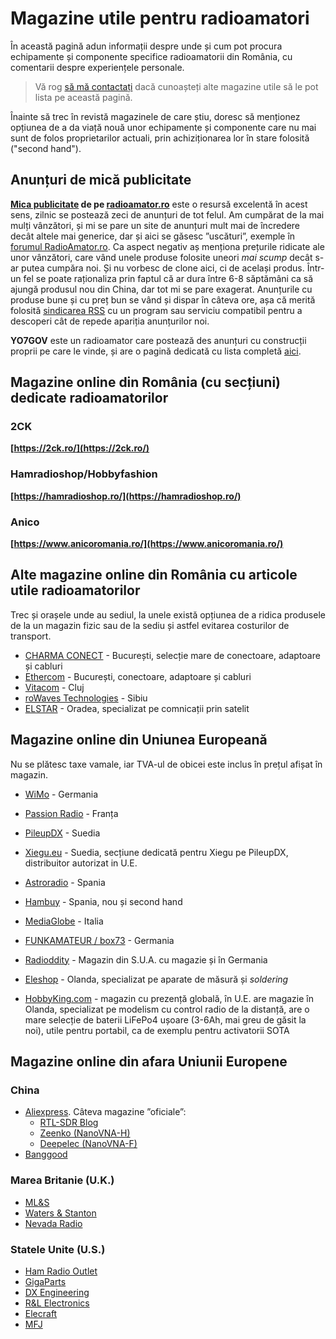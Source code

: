 # Magazine utile pentru radioamatori

În această pagină adun informații despre unde și cum pot procura echipamente și componente specifice radioamatorii din România, cu comentarii despre experiențele personale.

> Vă rog [să mă contactați](./index.md#contact) dacă cunoașteți alte magazine utile să le pot lista pe această pagină.

Înainte să trec în revistă magazinele de care știu, doresc să menționez opțiunea de a da viață nouă unor echipamente și componente care nu mai sunt de folos proprietarilor actuali, prin achiziționarea lor în stare folosită ("second hand").

## Anunțuri de mică publicitate

**[Mica publicitate](https://www.radioamator.ro/mp/mp.php?a=1) de pe [radioamator.ro](https://www.radioamator.ro/)** este o resursă excelentă în acest sens, zilnic se postează zeci de anunțuri de tot felul. Am cumpărat de la mai mulți vânzători, și mi se pare un site de anunțuri mult mai de încredere decât altele mai generice, dar și aici se găsesc ”uscături”, exemple în [forumul RadioAmator.ro](https://www.radioamator.ro/forum/viewtopic.php?f=21&t=1352). Ca aspect negativ aș menționa prețurile ridicate ale unor vânzători, care vând unele produse folosite uneori *mai scump* decât s-ar putea cumpăra noi. Și nu vorbesc de clone aici, ci de același produs. Într-un fel se poate raționaliza prin faptul că ar dura între 6-8 săptămâni ca să ajungă produsul nou din China, dar tot mi se pare exagerat. Anunțurile cu produse bune și cu preț bun se vând și dispar în câteva ore, așa că merită folosită [sindicarea RSS](https://www.radioamator.ro/rss/mp.xml) cu un program sau serviciu compatibil pentru a descoperi cât de repede apariția anunțurilor noi.

**YO7GOV** este un radioamator care postează des anunțuri cu construcții proprii pe care le vinde, și are o pagină dedicată cu lista completă [aici](https://sites.google.com/site/yo7gov/).

## Magazine online din România (cu secțiuni) dedicate radioamatorilor

### 2CK

**[https://2ck.ro/](https://2ck.ro/)**

### Hamradioshop/Hobbyfashion

**[https://hamradioshop.ro/](https://hamradioshop.ro/)**

### Anico

**[https://www.anicoromania.ro/](https://www.anicoromania.ro/)**

## Alte magazine online din România cu articole utile radioamatorilor

Trec și orașele unde au sediul, la unele există opțiunea de a ridica produsele de la un magazin fizic sau de la sediu și astfel evitarea costurilor de transport.

- [CHARMA CONECT](http://www.charma.ro/) - București, selecție mare de conectoare, adaptoare și cabluri
- [Ethercom](https://ethercom.ro/) - București, conectoare, adaptoare și cabluri
- [Vitacom](https://www.vitacom.ro/) - Cluj
- [roWaves Technologies](https://rowaves.com/ro/magazin/) - Sibiu
- [ELSTAR](https://www.elstar.ro/) - Oradea, specializat pe comnicații prin satelit

## Magazine online din Uniunea Europeană

Nu se plătesc taxe vamale, iar TVA-ul de obicei este inclus în prețul afișat în magazin.

- [WiMo](https://www.wimo.com/en/) - Germania
- [Passion Radio](https://www.passion-radio.com/) - Franța
- [PileupDX](https://pileupdx.com/) - Suedia
- [Xiegu.eu](https://xiegu.eu/) - Suedia, secțiune dedicată pentru Xiegu pe PileupDX, distribuitor autorizat in U.E.
- [Astroradio](https://www.astroradio.com/en/) - Spania
- [Hambuy](https://www.hambuy.es/) - Spania, nou și second hand
- [MediaGlobe](https://www.mediaglobe.it/) - Italia
- [FUNKAMATEUR / box73](https://www.box73.de/) - Germania
- [Radioddity](https://www.radioddity.com/) - Magazin din S.U.A. cu magazie și în Germania

- [Eleshop](https://eleshop.eu/) - Olanda, specializat pe aparate de măsură și *soldering*
- [HobbyKing.com](https://hobbyking.com/) - magazin cu prezență globală, în U.E. are magazie în Olanda, specializat pe modelism cu control radio de la distanță, are o mare selecție de baterii LiFePo4 ușoare (3-6Ah, mai greu de găsit la noi), utile pentru portabil, ca de exemplu pentru activatorii SOTA

## Magazine online din afara Uniunii Europene

### China

- [Aliexpress](https://aliexpress.com/). Câteva magazine ”oficiale”:
  - [RTL-SDR Blog](https://www.aliexpress.com/store/4523039)
  - [Zeenko (NanoVNA-H)](https://zeenko.aliexpress.com/store/5800447)
  - [Deepelec (NanoVNA-F)](https://deepelec.aliexpress.com/store/5498043)
- [Banggood](https://www.banggood.com/)

### Marea Britanie (U.K.)

- [ML&S](https://www.hamradio.co.uk/)
- [Waters & Stanton](https://hamradiostore.co.uk/)
- [Nevada Radio](https://www.nevadaradio.co.uk/)

### Statele Unite (U.S.)

- [Ham Radio Outlet](https://www.hamradio.com/)
- [GigaParts](https://www.gigaparts.com/)
- [DX Engineering](https://www.dxengineering.com/)
- [R&L Electronics](https://store2.rlham.com/shop/catalog/index.php)
- [Elecraft](https://elecraft.com/)
- [MFJ](https://mfjenterprises.com/)
